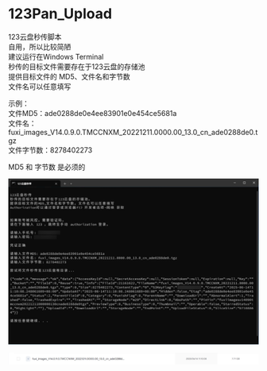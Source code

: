 # 123Pan_Upload
123云盘秒传脚本<br>
自用，所以比较简陋<br>
建议运行在Windows Terminal<br>
秒传的目标文件需要存在于123云盘的存储池<br>
提供目标文件的 MD5、文件名和字节数<br>
文件名可以任意填写<br>

示例：<br>
文件MD5：ade0288de0e4ee83901e0e454ce5681a<br>
文件名：fuxi_images_V14.0.9.0.TMCCNXM_20221211.0000.00_13.0_cn_ade0288de0.tgz<br>
文件字节数：8278402273<br>

MD5 和 字节数 是必须的<br>

![示例](https://github.com/drenull/123Pan_Upload/blob/main/images.jpg)

![结果](https://github.com/drenull/123Pan_Upload/blob/main/outcome.png)

